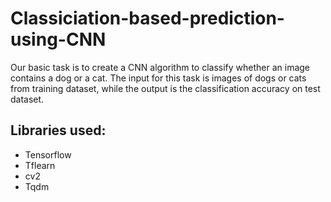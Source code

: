 # Classiciation-based-prediction-using-CNN
Our basic task is to create a CNN algorithm to classify whether an image contains a dog or a cat. The input for this task is images of dogs or cats from training dataset, while the output is the classification accuracy on test dataset.

## Libraries used:
- Tensorflow
- Tflearn
- cv2
- Tqdm


